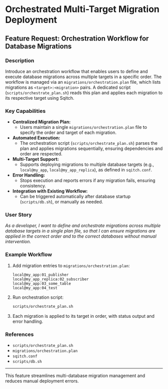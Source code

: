 # Orchestrated Multi-Target Migration Deployment

## Feature Request: Orchestration Workflow for Database Migrations

### Description
Introduce an orchestration workflow that enables users to define and execute database migrations across multiple targets in a specific order. The workflow is managed via an `migrations/orchestration.plan` file, which lists migrations as `<target>:<migration>` pairs. A dedicated script (`scripts/orchestrate_plan.sh`) reads this plan and applies each migration to its respective target using Sqitch.

### Key Capabilities
- **Centralized Migration Plan:**
  - Users maintain a single `migrations/orchestration.plan` file to specify the order and target of each migration.
- **Automated Execution:**
  - The orchestration script (`scripts/orchestrate_plan.sh`) parses the plan and applies migrations sequentially, ensuring dependencies and order are respected.
- **Multi-Target Support:**
  - Supports deploying migrations to multiple database targets (e.g., `local@my_app`, `local@my_app_replica`), as defined in `sqitch.conf`.
- **Error Handling:**
  - Stops execution and reports errors if any migration fails, ensuring consistency.
- **Integration with Existing Workflow:**
  - Can be triggered automatically after database startup (`scripts/db.sh`), or manually as needed.

### User Story
_As a developer, I want to define and orchestrate migrations across multiple database targets in a single plan file, so that I can ensure migrations are applied in the correct order and to the correct databases without manual intervention._

### Example Workflow
1. Add migration entries to `migrations/orchestration.plan`:
    ```
    local@my_app:01_publisher
    local@my_app_replica:02_subscriber
    local@my_app:03_some_table
    local@my_app:04_test
    ```
2. Run orchestration script:
    ```sh
    scripts/orchestrate_plan.sh
    ```
3. Each migration is applied to its target in order, with status output and error handling.

### References
- `scripts/orchestrate_plan.sh`
- `migrations/orchestration.plan`
- `sqitch.conf`
- `scripts/db.sh`

---
This feature streamlines multi-database migration management and reduces manual deployment errors.
